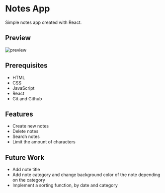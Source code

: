 # Notes App

Simple notes app created with React.

## Preview

![preview]('https://s3.ezgif.com/tmp/ezgif-3-800458f525.gif')

## Prerequisites

- HTML
- CSS
- JavaScript
- React
- Git and Github

## Features 

- Create new notes
- Delete notes
- Search notes
- Limit the amount of characters

## Future Work

- Add note title
- Add note category and change background color of the note depending on the category
- Implement a sorting function, by date and category